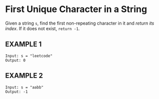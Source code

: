 # First Unique Character in a String
Given a string `s`, find the first non-repeating character in it and *return its index*. If it does not exist, `return -1`.

## EXAMPLE 1
```
Input: s = "leetcode"
Output: 0
```
## EXAMPLE 2
```
Input: s = "aabb"
Output: -1
```


